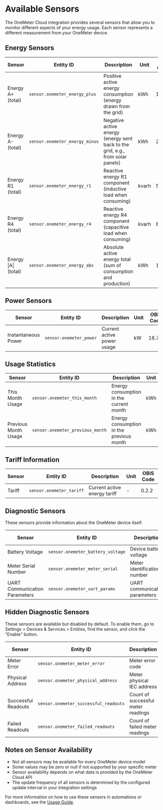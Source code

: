 # Available Sensors

The OneMeter Cloud integration provides several sensors that allow you to monitor different aspects of your energy usage. Each sensor represents a different measurement from your OneMeter device.

## Energy Sensors

| Sensor | Entity ID | Description | Unit | OBIS Code |
|--------|-----------|-------------|------|-----------|
| Energy A+ (total) | `sensor.onemeter_energy_plus` | Positive active energy consumption (energy drawn from the grid) | kWh | 1.8.0 |
| Energy A- (total) | `sensor.onemeter_energy_minus` | Negative active energy (energy sent back to the grid, e.g., from solar panels) | kWh | 2.8.0 |
| Energy R1 (total) | `sensor.onemeter_energy_r1` | Reactive energy R1 component (inductive load when consuming) | kvarh | 5.8.0 |
| Energy R4 (total) | `sensor.onemeter_energy_r4` | Reactive energy R4 component (capacitive load when consuming) | kvarh | 8.8.0 |
| Energy \|A\| (total) | `sensor.onemeter_energy_abs` | Absolute active energy total (sum of consumption and production) | kWh | 15.8.0 |

## Power Sensors

| Sensor | Entity ID | Description | Unit | OBIS Code |
|--------|-----------|-------------|------|-----------|
| Instantaneous Power | `sensor.onemeter_power` | Current active power usage | kW | 16.7.0 |

## Usage Statistics

| Sensor | Entity ID | Description | Unit |
|--------|-----------|-------------|------|
| This Month Usage | `sensor.onemeter_this_month` | Energy consumption in the current month | kWh |
| Previous Month Usage | `sensor.onemeter_previous_month` | Energy consumption in the previous month | kWh |

## Tariff Information

| Sensor | Entity ID | Description | Unit | OBIS Code |
|--------|-----------|-------------|------|-----------|
| Tariff | `sensor.onemeter_tariff` | Current active energy tariff | - | 0.2.2 |

## Diagnostic Sensors

These sensors provide information about the OneMeter device itself.

| Sensor | Entity ID | Description | Unit | OBIS Code |
|--------|-----------|-------------|------|-----------|
| Battery Voltage | `sensor.onemeter_battery_voltage` | Device battery voltage | V | S.1.1.2 |
| Meter Serial Number | `sensor.onemeter_meter_serial` | Meter identification number | - | C.1.0 |
| UART Communication Parameters | `sensor.onemeter_uart_params` | UART communication parameters | - | S.1.1.8 |

## Hidden Diagnostic Sensors

These sensors are available but disabled by default. To enable them, go to Settings > Devices & Services > Entities, find the sensor, and click the "Enable" button.

| Sensor | Entity ID | Description | Unit | OBIS Code |
|--------|-----------|-------------|------|-----------|
| Meter Error | `sensor.onemeter_meter_error` | Meter error code | - | F.F.0 |
| Physical Address | `sensor.onemeter_physical_address` | Meter physical IEC address | - | C.90.1 |
| Successful Readouts | `sensor.onemeter_successful_readouts` | Count of successful meter readings | - | S.1.1.6 |
| Failed Readouts | `sensor.onemeter_failed_readouts` | Count of failed meter readings | - | S.1.1.7 |

## Notes on Sensor Availability

- Not all sensors may be available for every OneMeter device model
- Some values may be zero or null if not supported by your specific meter
- Sensor availability depends on what data is provided by the OneMeter Cloud API
- The update frequency of all sensors is determined by the configured update interval in your integration settings

For more information on how to use these sensors in automations or dashboards, see the [Usage Guide](usage.md).
